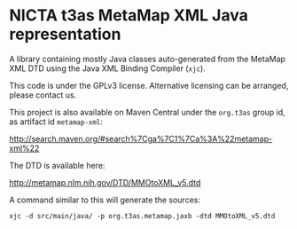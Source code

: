 # NICTA t3as MetaMap XML Java representation

A library containing mostly Java classes auto-generated from the MetaMap XML DTD using the Java XML Binding Compiler (`xjc`).

This code is under the GPLv3 license. Alternative licensing can be arranged, please contact us.

This project is also available on Maven Central under the `org.t3as` group id, as artifact id `metamap-xml`:

<http://search.maven.org/#search%7Cga%7C1%7Ca%3A%22metamap-xml%22>

The DTD is available here:

<http://metamap.nlm.nih.gov/DTD/MMOtoXML_v5.dtd>

A command similar to this will generate the sources:

    xjc -d src/main/java/ -p org.t3as.metamap.jaxb -dtd MMOtoXML_v5.dtd
